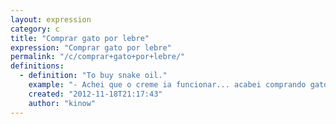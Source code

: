 ```yaml
---
layout: expression
category: c
title: "Comprar gato por lebre"
expression: "Comprar gato por lebre"
permalink: "/c/comprar+gato+por+lebre/"
definitions:
  - definition: "To buy snake oil."
    example: "- Achei que o creme ia funcionar... acabei comprando gato por lebre."
    created: "2012-11-18T21:17:43"
    author: "kinow"
---
```

